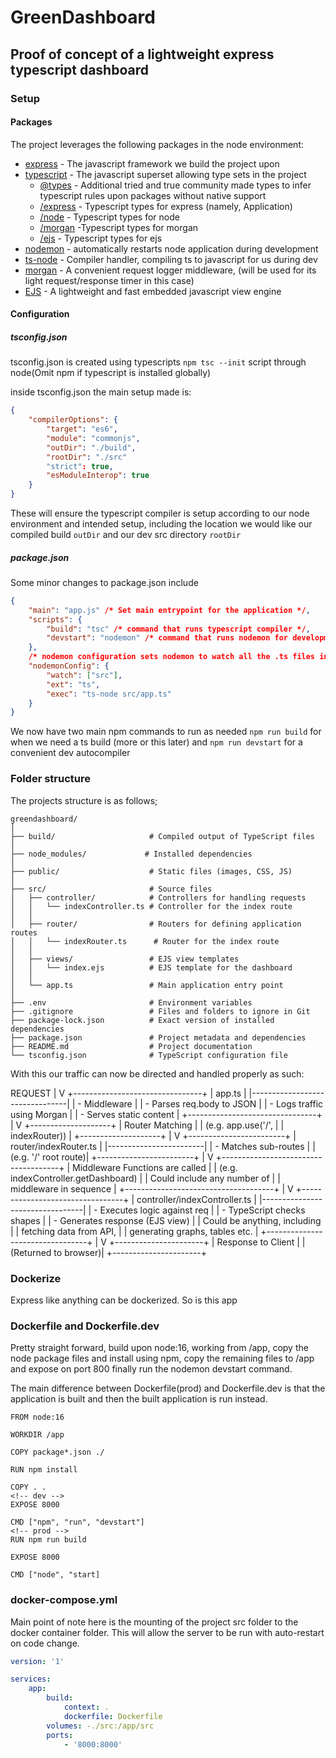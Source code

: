 # GreenDashboard

## Proof of concept of a lightweight express typescript dashboard

### Setup

#### Packages

The project leverages the following packages in the node environment:

-   [express](http://expressjs.com/) - The javascript framework we build the project upon
-   [typescript](https://www.typescriptlang.org/) - The javascript superset allowing type sets in the project
    -   [@types](https://www.typescriptlang.org/docs/handbook/2/type-declarations.html#what-do-type-declarations-look-like) - Additional tried and true community made types to infer typescript rules upon packages without native support
    -   [/express](https://www.npmjs.com/package/@types/express) - Typescript types for express (namely, Application)
    -   [/node](https://www.npmjs.com/package/@types/node) - Typescript types for node
    -   [/morgan](https://www.npmjs.com/package/@types/morgan) -Typescript types for morgan
    -   [/ejs](https://www.npmjs.com/package/@types/ejs) - Typescript types for ejs
-   [nodemon](https://www.npmjs.com/package/nodemon) - automatically restarts node application during development
-   [ts-node](https://www.npmjs.com/package/ts-node) - Compiler handler, compiling ts to javascript for us during dev
-   [morgan](https://www.npmjs.com/package/morgan) - A convenient request logger middleware, (will be used for its light request/response timer in this case)
-   [EJS](https://ejs.co/) - A lightweight and fast embedded javascript view engine

#### Configuration

##### tsconfig.json

tsconfig.json is created using typescripts `npm tsc --init` script through node(Omit npm if typescript is installed globally)

inside tsconfig.json the main setup made is:

```json
{
    "compilerOptions": {
        "target": "es6",
        "module": "commonjs",
        "outDir": "./build",
        "rootDir": "./src"
        "strict": true,
        "esModuleInterop": true
    }
}
```

These will ensure the typescript compiler is setup according to our node environment and intended setup, including the location we would like our compiled build `outDir` and our dev src directory `rootDir`

##### package.json

Some minor changes to package.json include

```json
{
    "main": "app.js" /* Set main entrypoint for the application */,
    "scripts": {
        "build": "tsc" /* command that runs typescript compiler */,
        "devstart": "nodemon" /* command that runs nodemon for development */
    },
    /* nodemon configuration sets nodemon to watch all the .ts files inside the src folder and execute ts-node src/index.ts on any code change. */
    "nodemonConfig": {
        "watch": ["src"],
        "ext": "ts",
        "exec": "ts-node src/app.ts"
    }
}
```

We now have two main npm commands to run as needed `npm run build` for when we need a ts build (more or this later) and `npm run devstart` for a convenient dev autocompiler

### Folder structure

The projects structure is as follows;

```
greendashboard/
│
├── build/                     # Compiled output of TypeScript files
│
├── node_modules/             # Installed dependencies
│
├── public/                    # Static files (images, CSS, JS)
│
├── src/                       # Source files
│   ├── controller/            # Controllers for handling requests
│   │   └── indexController.ts # Controller for the index route
│   │
│   ├── router/                # Routers for defining application routes
│   │   └── indexRouter.ts      # Router for the index route
│   │
│   ├── views/                 # EJS view templates
│   │   └── index.ejs          # EJS template for the dashboard
│   │
│   └── app.ts                 # Main application entry point
│
├── .env                       # Environment variables
├── .gitignore                 # Files and folders to ignore in Git
├── package-lock.json          # Exact version of installed dependencies
├── package.json               # Project metadata and dependencies
├── README.md                  # Project documentation
└── tsconfig.json              # TypeScript configuration file
```

With this our traffic can now be directed and handled properly as such:

REQUEST
|
V
+--------------------------------+
| app.ts |
|--------------------------------|
| - Middleware |
| - Parses req.body to JSON |
| - Logs traffic using Morgan |
| - Serves static content |
+--------------------------------+
|
V
+--------------------+
| Router Matching |
| (e.g. app.use('/', |
| indexRouter)) |
+--------------------+
|
V
+------------------------+
| router/indexRouter.ts |
|------------------------|
| - Matches sub-routes |
| (e.g. '/' root route)|
+------------------------+
|
V
+-------------------------------------+
| Middleware Functions are called |
| (e.g. indexController.getDashboard) |
| Could include any number of |
| middleware in sequence |
+-------------------------------------+
|
V
+---------------------------------+
| controller/indexController.ts |
|---------------------------------|
| - Executes logic against req |
| - TypeScript checks shapes |
| - Generates response (EJS view) |
| Could be anything, including |
| fetching data from API, |
| generating graphs, tables etc. |
+---------------------------------+
|
V
+----------------------+
| Response to Client |
| (Returned to browser)|
+----------------------+

### Dockerize

Express like anything can be dockerized. So is this app

### Dockerfile and Dockerfile.dev

Pretty straight forward, build upon node:16, working from /app, copy the node package files and
install using npm, copy the remaining files to /app and expose on port 800
finally run the nodemon devstart command.

The main difference between Dockerfile(prod) and Dockerfile.dev is that the application is built
and then the built application is run instead.

```
FROM node:16

WORKDIR /app

COPY package*.json ./

RUN npm install

COPY . .
<!-- dev -->
EXPOSE 8000

CMD ["npm", "run", "devstart"]
<!-- prod -->
RUN npm run build

EXPOSE 8000

CMD ["node", "start]
```

### docker-compose.yml

Main point of note here is the mounting of the project src folder to the docker container folder.
This will allow the server to be run with auto-restart on code change.

```yml
version: '1'

services:
    app:
        build:
            context: .
            dockerfile: Dockerfile
        volumes: -./src:/app/src
        ports:
            - '8000:8000'
```
